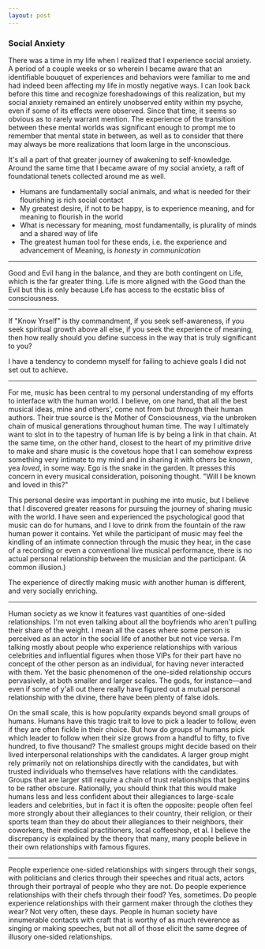 ```yaml
---
layout: post
---
```


### Social Anxiety

There was a time in my life when I realized that I experience social anxiety.
A period of a couple weeks or so wherein I became aware that an identifiable
bouquet of experiences and behaviors were familiar to me and had indeed been
affecting my life in mostly negative ways. I can look back before this time and
recognize foreshadowings of this realization, but my social anxiety remained
an entirely unobserved entity within my psyche, even if some of its effects were
observed. Since that time, it seems so obvious as to rarely warrant mention. The
experience of the transition between these mental worlds was significant enough
to prompt me to remember that mental state in between, as well as to consider
that there may always be more realizations that loom large in the unconscious.

It's all a part of that greater journey of awakening to self-knowledge. Around
the same time that I became aware of my social anxiety, a raft of foundational
tenets collected around me as well.

  - Humans are fundamentally social animals, and what is needed for their
    flourishing is rich social contact
  - My greatest desire, if not to be happy, is to experience meaning, and for
    meaning to flourish in the world
  - What is necessary for meaning, most fundamentally, is plurality of minds and
    a shared way of life
  - The greatest human tool for these ends, i.e. the experience and advancement
    of Meaning, is *honesty in communication*

---

Good and Evil hang in the balance, and they are both contingent on Life, which
is the far greater thing. Life is more aligned with the Good than the Evil but
this is only because Life has access to the ecstatic bliss of consciousness.

---

If "Know Yrself" is thy commandment, if you seek self-awareness, if you seek
spiritual growth above all else, if you seek the experience of meaning, then how
really should you define success in the way that is truly significant to you?

I have a tendency to condemn myself for failing to achieve goals I did not set
out to achieve.

---

For me, music has been central to my personal understanding of my efforts to
interface with the human world. I believe, on one hand, that all the best
musical ideas, mine and others', come not from but *through* their human authors.
Their true source is the Mother of Consciousness, via the unbroken chain of
musical generations throughout human time. The way I ultimately want to slot in
to the tapestry of human life is by being a link in that chain. At the same time,
on the other hand, closest to the heart of my primitive drive to make and share
music is the covetous hope that I can somehow express something very intimate to
my mind and in sharing it with others be *known*, yea *loved*, in some way.
Ego is the snake in the garden. It presses this concern in every musical
consideration, poisoning thought. "Will I be known and loved in this?"

This personal desire was important in pushing me into music, but I believe that
I discovered greater reasons for pursuing the journey of sharing music with the
world. I have seen and experienced the psychological good that music can do for
humans, and I love to drink from the fountain of the raw human power it contains.
Yet while the participant of music may feel the kindling of an intimate
connection through the music they hear, in the case of a recording or even a
conventional live musical performance, there is no actual personal relationship
between the musician and the participant. (A common illusion.)

The experience of directly making music *with* another human is different, and
very socially enriching.

---

Human society as we know it features vast quantities of one-sided relationships.
I'm not even talking about all the boyfriends who aren't pulling their share of
the weight. I mean all the cases where some person is perceived as an actor in
the social life of another but not vice versa. I'm talking mostly about people
who experience relationships with various celebrities and influential figures
when those VIPs for their part have no concept of the other person as an
individual, for having never interacted with them. Yet the basic phenomenon of
the one-sided relationship occurs pervasively, at both smaller and larger scales.
The gods, for instance—and even if some of y'all out there really have figured
out a mutual personal relationship with the divine, there have been plenty of
false idols.

On the small scale, this is how popularity expands beyond small groups of humans.
Humans have this tragic trait to love to pick a leader to follow, even if they
are often fickle in their choice. But how do groups of humans pick which leader
to follow when their size grows from a handful to fifty, to five hundred, to
five thousand? The smallest groups might decide based on their lived
interpersonal relationships with the candidates. A larger group might rely
primarily not on relationships directly with the candidates, but with trusted
individuals who themselves have relations with the candidates. Groups that are
larger still require a chain of trust relationships that begins to be rather
obscure. Rationally, you should think that this would make humans less and less
confident about their allegiances to large-scale leaders and celebrities, but in
fact it is often the opposite: people often feel more strongly about their
allegiances to their country, their religion, or their sports team than they do
about their allegiances to their neighbors, their coworkers, their medical
practitioners, local coffeeshop, et al. I believe the discrepancy is explained
by the theory that many, many people believe in their own relationships with
famous figures.

---

People experience one-sided relationships with singers through their songs, with
politicians and clerics through their speeches and ritual acts, actors through
their portrayal of people who they are not. Do people experience relationships
with their chefs through their food? Yes, sometimes. Do people experience
relationships with their garment maker through the clothes they wear? Not very
often, these days. People in human society have innumerable contacts with craft
that is worthy of as much reverence as singing or making speeches, but not all
of those elicit the same degree of illusory one-sided relationships.
